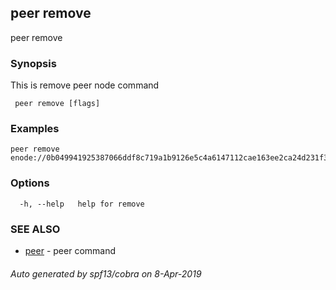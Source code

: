 ##  peer remove

peer remove <node>

### Synopsis

This is remove peer node command

```
 peer remove [flags]
```

### Examples

```
peer remove enode://0b049941925387066ddf8c719a1b9126e5c4a6147112cae163ee2ca24d231f33141e7493b4bf63f3eebbec19f4bcc7d49f4ab94b9721641afb95047f045b902c@[::]:40000
```

### Options

```
  -h, --help   help for remove
```

### SEE ALSO

* [ peer](_peer.md)	 - peer command

###### Auto generated by spf13/cobra on 8-Apr-2019
